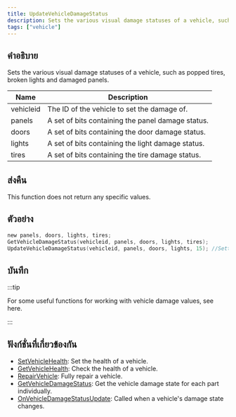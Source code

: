 ```yaml
---
title: UpdateVehicleDamageStatus
description: Sets the various visual damage statuses of a vehicle, such as popped tires, broken lights and damaged panels.
tags: ["vehicle"]
---
```


## คำอธิบาย

Sets the various visual damage statuses of a vehicle, such as popped tires, broken lights and damaged panels.

| Name      | Description                                       |
| --------- | ------------------------------------------------- |
| vehicleid | The ID of the vehicle to set the damage of.       |
| panels    | A set of bits containing the panel damage status. |
| doors     | A set of bits containing the door damage status.  |
| lights    | A set of bits containing the light damage status. |
| tires     | A set of bits containing the tire damage status.  |

## ส่งคืน

This function does not return any specific values.

## ตัวอย่าง

```c
new panels, doors, lights, tires;
GetVehicleDamageStatus(vehicleid, panels, doors, lights, tires);
UpdateVehicleDamageStatus(vehicleid, panels, doors, lights, 15); //Setting tires to 15 will pop them all
```

## บันทึก

:::tip

For some useful functions for working with vehicle damage values, see here.

:::

## ฟังก์ชั่นที่เกี่ยวข้องกัน

- [SetVehicleHealth](../functions/SetVehicleHealth.md): Set the health of a vehicle.
- [GetVehicleHealth](../functions/GetVehicleHealth.md): Check the health of a vehicle.
- [RepairVehicle](../functions/RepairVehicle.md): Fully repair a vehicle.
- [GetVehicleDamageStatus](../functions/GetVehicleDamageStatus.md): Get the vehicle damage state for each part individually.
- [OnVehicleDamageStatusUpdate](../callbacks/OnVehicleDamageStatusUpdate.md): Called when a vehicle's damage state changes.
